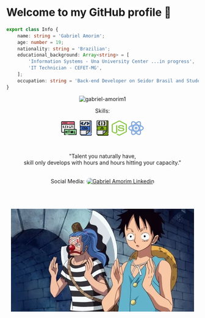 <p align="center" style="text-align: center;">
    <h1> Welcome to my GitHub profile 👋 </h1>
</p>

<!-- ABOUT OF ME -->
```ts
export class Info { 
    name: string = 'Gabriel Amorim';
    age: number = 19;
    nationality: string = 'Brazilian';
    educational_background: Array<string> = [
        'Information Systems - Una University Center ...in progress',
        'IT Technician - CEFET-MG',
    ];
    occupation: string = 'Back-end Developer on Seidor Brasil and Student';
}

```

<p align="center">
    <img src="https://github-readme-stats.vercel.app/api?username=gabriel-amorim1&show_icons=true"
        alt="gabriel-amorim1" />
</p>

<!-- Skills -->
<p align="center" style="">
    <span style="padding-bottom: 10px;">Skills: </span>
    <br>
    <br>
    <img align="center"
        src=".github/html.svg"
        alt="HTML" 
        height="40" 
        width="40" />
    <img align="center"
        src=".github/css.svg"
        alt="CSS" 
        height="40" 
        width="40" />
    <img align="center"
        src=".github/js.svg"
        alt="JavaScript" 
        height="40" 
        width="40" />
    <img align="center"
        src=".github/node.svg"
        alt="Node.js" 
        height="40" 
        width="40" />
    <img align="center"
        src=".github/react.svg"
        alt="React" 
        height="40" 
        width="40" />
</p>
<br>

<!-- MOTIVATIONAL PHRASE -->
<p align="center">
    "Talent you naturally have, <br>skill only develops with hours and hours hitting your capacity."
</p>
<br>

<div align="center" style="display: flex; align-items: center; justify-content: center;">
    <span style="padding-right: 5px;">Social Media:</span> 
    <a href="https://www.linkedin.com/in/gabriel-amorim-b51a5a1a6/" target="blank">
        <img align="center" 
            src="https://cdn.jsdelivr.net/npm/simple-icons@3.0.1/icons/linkedin.svg"
            alt="Gabriel Amorim Linkedin" 
            height="30" 
            width="30"
            style="border-radius: 50px;" />
    </a>
</div>
<br>

<br>
<!-- FOOTER -->
<p align="center" style="margin-top: 20px;">
    <img align="center" 
            src=".github/luffy.gif"
            alt="Gabriel Amorim Linkedin"
            style="margin-top: 10px;"/>
</p>
